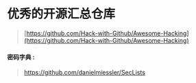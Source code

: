 # 优秀的开源汇总仓库

> [https://github.com/Hack-with-Github/Awesome-Hacking](https://github.com/Hack-with-Github/Awesome-Hacking)

#### 密码字典 : 

> https://github.com/danielmiessler/SecLists






